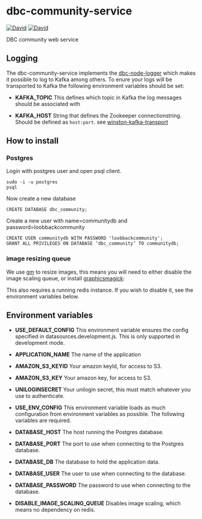 # dbc-community-service

[![David](https://img.shields.io/david/DBCDK/dbc-community-service.svg?style=flat-square)](https://david-dm.org/DBCDK/dbc-community-service#info=dependencies)
[![David](https://img.shields.io/david/dev/DBCDK/dbc-community-service.svg?style=flat-square)](https://david-dm.org/DBCDK/dbc-community-service#info=devDependencies)

DBC community web service

## Logging
The dbc-community-service implements the [dbc-node-logger](https://github.com/DBCDK/dbc-node-logger) which makes it possible to log to Kafka among others.
To enure your logs will be transported to Kafka the following environment variables should be set:

- __KAFKA_TOPIC__
This defines which topic in Kafka the log messages should be associated with

- __KAFKA_HOST__
String that defines the Zookeeper connectionstring. Should be defined as `host:port`.
see [winston-kafka-transport](https://www.npmjs.com/package/winston-kafka-transport)

## How to install

### Postgres

Login with postgres user and open psql client.

```Shell
sudo -i -u postgres
psql
```


Now create a new database

```PLpgSQL
CREATE DATABASE dbc_community;
```

Create a new user with name=communitydb and password=loobbackcommunity

```PLpgSQL
CREATE USER communitydb WITH PASSWORD 'loobbackcommunity';
GRANT ALL PRIVILEGES ON DATABASE ‘dbc_community’ TO communitydb;
```

### image resizing queue

We use [gm](https://github.com/aheckmann/gm) to resize images, this means you will need to either disable the image scaling queue, or install [graphicsmagick](http://www.graphicsmagick.org/):

This also requires a running redis instance.
If you wish to disable it, see the environment variables below.

## Environment variables

- __USE_DEFAULT_CONFIG__
This environment variable ensures the config specified in datasources.development.js. This is only supported in development mode.

- __APPLICATION_NAME__
The name of the application

- __AMAZON_S3_KEYID__
Your amazon keyId, for access to S3.

- __AMAZON_S3_KEY__
Your amazon key, for access to S3.

- __UNILOGINSECRET__
Your unilogin secret, this must match whatever you use to authenticate.

- __USE_ENV_CONFIG__
This environment variable loads as much configuration from environment variables as possible. The following variables are required.

- __DATABASE_HOST__
The host running the Postgres database. 

- __DATABASE_PORT__
The port to use when connecting to the Postgres database.

- __DATABASE_DB__
The database to hold the application data.

- __DATABASE_USER__
The user to use when connecting to the database.

- __DATABASE_PASSWORD__
The password to use when connecting to the database.

- __DISABLE_IMAGE_SCALING_QUEUE__
Disables image scaling, which means no dependency on redis.
